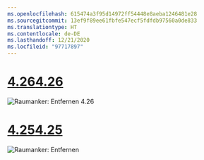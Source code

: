 ```yaml
---
ms.openlocfilehash: 615474a3f95d14972ff54448e8aeba1246481e28
ms.sourcegitcommit: 13ef9f89ee61fbfe547ecf5fdfdb97560a0de833
ms.translationtype: HT
ms.contentlocale: de-DE
ms.lasthandoff: 12/21/2020
ms.locfileid: "97717897"
---
```

# <a name="426"></a>[<span data-ttu-id="0c2fb-101">4.26</span><span class="sxs-lookup"><span data-stu-id="0c2fb-101">4.26</span></span>](#tab/426)

![Raumanker: Entfernen 4.26](../images/local-spatial-anchors-img-04.png)

# <a name="425"></a>[<span data-ttu-id="0c2fb-103">4.25</span><span class="sxs-lookup"><span data-stu-id="0c2fb-103">4.25</span></span>](#tab/425)

![Raumanker: Entfernen](../images/unreal-spatialanchors-remove.PNG)
